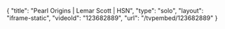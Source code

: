{
    "title": "Pearl Origins  | Lemar Scott | HSN",
    "type": "solo",
    "layout": "iframe-static",
    "videoId": "123682889",
    "url": "\/tvpembed\/123682889"
}